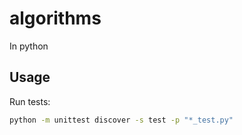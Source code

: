 # algorithms
In python

## Usage
Run tests:
```bash
python -m unittest discover -s test -p "*_test.py"
```
